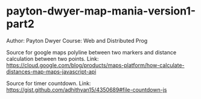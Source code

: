 # payton-dwyer-map-mania-version1-part2
Author: Payton Dwyer
Course: Web and Distributed Prog


Source for google maps polyline between two markers and distance calculation between two points. Link: https://cloud.google.com/blog/products/maps-platform/how-calculate-distances-map-maps-javascript-api

Source for timer countdown. Link: https://gist.github.com/adhithyan15/4350689#file-countdown-js
